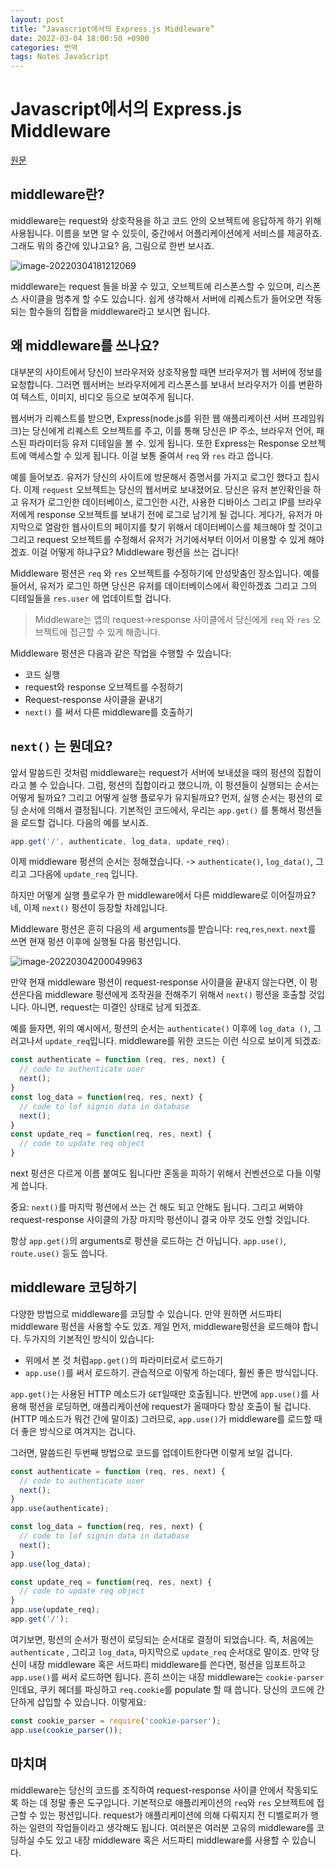 ```yaml
---
layout: post
title: “Javascript에서의 Express.js Middleware”
date: 2022-03-04 18:00:50 +0900
categories: 번역
tags: Notes JavaScript   
---
```


# Javascript에서의 Express.js Middleware

[원문](https://afteracademy.com/blog/expressjs-middleware-in-javascript)



## middleware란?

middleware는 request와 상호작용을 하고 코드 안의 오브젝트에 응답하게 하기 위해 사용됩니다. 이름을 보면 알 수 있듯이, 중간에서 어플리케이션에게 서비스를 제공하죠. 그래도 뭐의 중간에 있냐고요? 음, 그림으로 한번 보시죠.



![image-20220304181212069](../assets/img/2022-03-04-Javascript%E1%84%8B%E1%85%A6%E1%84%89%E1%85%A5%E1%84%8B%E1%85%B4-Express.js-Middleware/image-20220304181212069.png)



middleware는 request 들을 바꿀 수 있고, 오브젝트에 리스폰스할 수 있으며, 리스폰스 사이클을 멈추게 할 수도 있습니다. 쉽게 생각해서 서버에 리퀘스트가 들어오면 작동되는 함수들의 집합을 middleware라고 보시면 됩니다.



## 왜 middleware를 쓰나요?

대부분의 사이트에서 당신이 브라우저와 상호작용할 때면 브라우저가 웹 서버에 정보를 요청합니다. 그러면 웹서버는 브라우저에게 리스폰스를 보내서 브라우저가 이를 변환하여 텍스트, 이미지, 비디오 등으로 보여주게 됩니다.



웹서버가 리퀘스트를 받으면, Express(node.js를 위한 웹 애플리케이션 서버 프레임워크)는 당신에게 리퀘스트 오브젝트를 주고, 이를 통해 당신은 IP 주소, 브라우저 언어, 패스된 파라미터등 유저 디테일을 볼 수. 있게 됩니다. 또한 Express는 Response 오브젝트에 액세스할 수 있게 됩니다. 이걸 보통 줄여서 `req` 와 `res` 라고 씁니다.



예를 들어보죠. 유저가 당신의 사이트에 방문해서 증명서를 가지고 로그인 했다고 칩시다. 이제 `request` 오브젝트는 당신의 웹서버로 보내졌어요. 당신은 유저 본인확인을 하고 유저가 로그인한 데이터베이스, 로그인한 시간, 사용한 디바이스 그리고 IP를 브라우저에게 response 오브젝트를 보내기 전에 로그로 남기게 될 겁니다. 게다가, 유저가 마지막으로 열람한 웹사이트의 페이지를 찾기 위해서 데이터베이스를 체크해야 할 것이고 그리고 request 오브젝트를 수정해서 유저가 거기에서부터 이어서 이용할 수 있게 해야겠죠. 이걸 어떻게 하냐구요? Middleware 펑션을 쓰는 겁니다!



Middleware 펑션은 `req` 와 `res` 오브젝트를 수정하기에 안성맞춤인 장소입니다. 예를 들어서, 유저가 로그인 하면 당신은 유저를 데이터베이스에서 확인하겠죠 그리고 그의 디테일들을 `res.user` 에 업데이트할 겁니다.



> Middleware는 앱의 request->response 사이클에서 당신에게 `req` 와 `res` 오브젝트에 접근할 수 있게 해줍니다.



Middleware 펑션은 다음과 같은 작업을 수행할 수 있습니다:

- 코드 실행
- request와 response 오브젝트를 수정하기
- Request-response 사이클을 끝내기
- `next()` 를 써서 다른 middleware를 호출하기



## `next()` 는 뭔데요?



앞서 말씀드린 것처럼 middleware는 request가 서버에 보내셨을 때의 펑션의 집합이라고 볼 수 있습니다. 그럼, 펑션의 집합이라고 했으니까, 이 펑션들이 실행되는 순서는 어떻게 될까요? 그리고 어떻게 실행 플로우가 유지될까요? 먼저, 실행 순서는 펑션의 로딩 순서에 의해서 결정됩니다. 기본적인 코드에서, 우리는 `app.get()` 를 통해서 펑션들을 로드할 겁니다. 다음의 예를 보시죠.



```js
app.get('/', authenticate, log_data, update_req);
```



이제 middleware 펑션의 순서는 정해졌습니다. -> `authenticate()`, `log_data()`, 그리고 그다음에 `update_req` 입니다.



하지만 어떻게 실행 플로우가 한 middleware에서 다른 middleware로 이어질까요? 네, 이제 `next()` 펑션이 등장할 차례입니다. 



Middleware 펑션은 흔히 다음의 세 arguments를 받습니다: `req`,`res`,`next`. `next`를 쓰면 현재 펑션 이후에 실행될 다음 펑션입니다.



![image-20220304200049963](../assets/img/2022-03-04-Javascript%E1%84%8B%E1%85%A6%E1%84%89%E1%85%A5%E1%84%8B%E1%85%B4-Express.js-Middleware/image-20220304200049963.png)





만약 현재 middleware 펑션이 request-response 사이클을 끝내지 않는다면, 이 펑션은다음 middleware 펑션에게 조작권을 전해주기 위해서  `next()` 펑션을 호출할 것입니다. 아니면, request는 미결인 상태로 남게 되겠죠.



예를 들자면, 위의 예시에서, 펑션의 순서는 `authenticate()` 이후에 `log_data ()`, 그러고나서 `update_req`입니다. middleware를 위한 코드는 이런 식으로 보이게 되겠죠:



```js
const authenticate = function (req, res, next) {
  // code to authenticate user
  next();
}
const log_data = function(req, res, next) {
  // code to lof signin data in database
  next();
}
const update_req = function(req, res, next) {
  // code to update req object
}
```



next 펑션은 다르게 이름 붙여도 됩니다만 혼동을 피하기 위해서 컨벤션으로 다들 이렇게 씁니다. 



중요: `next()`를 마지막 펑션에서 쓰는 건 해도 되고 안해도 됩니다. 그리고 써봐야 request-response 사이클의 가장 마지막 펑션이니 결국 아무 것도 안할 것입니다.



항상 `app.get()`의 arguments로 펑션을 로드하는 건 아닙니다. `app.use()`, `route.use()` 등도 씁니다.



## middleware 코딩하기

다양한 방법으로 middleware를 코딩할 수 있습니다. 만약 원하면 서드파티 middleware 펑션을 사용할 수도 있죠. 제일 먼저, middleware펑션을 로드해야 합니다. 두가지의 기본적인 방식이 있습니다:

- 위에서 본 것 처럼`app.get()`의 파라미터로서 로드하기
- `app.use()`를 써서 로드하기. 관습적으로 이렇게 하는데다, 훨씬 좋은 방식입니다.



`app.get()`는 사용된 HTTP 메소드가 `GET`일때만 호출됩니다. 반면에 `app.use()`를 사용해 펑션을 로딩하면, 애플리케이션에  request가 올때마다 항상 호출이 될 겁니다.(HTTP 메소드가 뭐건 간에 말이죠) 그러므로, `app.use()`가 middleware를 로드할 때 더 좋은 방식으로 여겨지는 겁니다.



그러면, 말씀드린 두번째 방법으로 코드를 업데이트한다면 이렇게 보일 겁니다.

```js
const authenticate = function (req, res, next) {
  // code to authenticate user
  next();
}
app.use(authenticate);

const log_data = function(req, res, next) {
  // code to lof signin data in database
  next();
}
app.use(log_data);

const update_req = function(req, res, next) {
  // code to update req object
}
app.use(update_req);
app.get('/');
```



여기보면, 펑션의 순서가 펑션이 로딩되는 순서대로 결정이 되었습니다. 즉, 처음에는 `authenticate` , 그리고 `log_data`, 마지막으로 `update_req` 순서대로 말이죠. 만약 당신이 내장 middleware 혹은 서드파티 middleware를 쓴다면, 펑션을 임포트하고 `app.use()`를 써서 로드하면 됩니다. 흔히 쓰이는 내장 middleware는 `cookie-parser`인데요, 쿠키 헤더를 파싱하고 `req.cookie`를 populate 할 때 씁니다. 당신의 코드에 간단하게 삽입할 수 있습니다. 이렇게요:



```js
const cookie_parser = require('cookie-parser');
app.use(cookie_parser());
```



## 마치며

middleware는 당신의 코드를 조직하여 request-response 사이클 안에서 작동되도록 하는 데 정말 좋은 도구입니다. 기본적으로 애플리케이션의 `req`와 `res` 오브젝트에 접근할 수 있는 펑션입니다. request가 애플리케이션에 의해 다뤄지지 전 디벨로퍼가 행하는 일련의 작업들이라고 생각해도 됩니다. 여러분은 여러분 고유의 middleware를 코딩하실 수도 있고 내장 middleware 혹은 서드파티 middleware를 사용할 수 있습니다.

